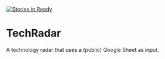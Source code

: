 [![Stories in Ready](https://badge.waffle.io/tnocs/techradar.png?label=ready&title=Ready)](https://waffle.io/tnocs/techradar)
# TechRadar
A technology radar that uses a (public) Google Sheet as input. 
